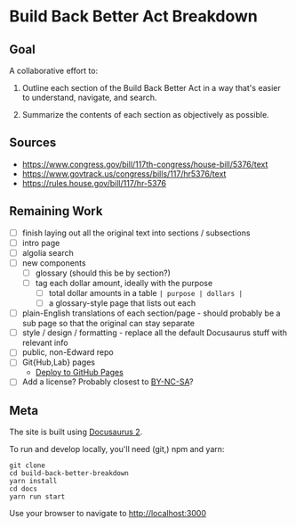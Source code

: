 # Build Back Better Act Breakdown

## Goal

A collaborative effort to:

1. Outline each section of the Build Back Better Act in a way that's easier to understand, navigate, and search.

1. Summarize the contents of each section as objectively as possible.

## Sources

- https://www.congress.gov/bill/117th-congress/house-bill/5376/text
- https://www.govtrack.us/congress/bills/117/hr5376/text
- https://rules.house.gov/bill/117/hr-5376

## Remaining Work

- [ ] finish laying out all the original text into sections / subsections
- [ ] intro page
- [ ] algolia search
- [ ] new components
  - [ ] glossary (should this be by section?)
  - [ ] tag each dollar amount, ideally with the purpose
    - [ ] total dollar amounts in a table `| purpose | dollars |`
    - [ ] a glossary-style page that lists out each
- [ ] plain-English translations of each section/page - should probably be a sub page so that the original can stay separate
- [ ] style / design / formatting - replace all the default Docusaurus stuff with relevant info
- [ ] public, non-Edward repo
- [ ] Git{Hub,Lab} pages
  - [Deploy to GitHub Pages](https://docusaurus.io/docs/deployment)
- [ ] Add a license? Probably closest to [BY-NC-SA](https://en.wikipedia.org/wiki/Creative_Commons_license#Types_of_license)?

## Meta

The site is built using [Docusaurus 2](https://docusaurus.io/).

To run and develop locally, you'll need (git,) npm and yarn:

```shell
git clone
cd build-back-better-breakdown
yarn install
cd docs
yarn run start
```

Use your browser to navigate to [http://localhost:3000](http://localhost:3000)
